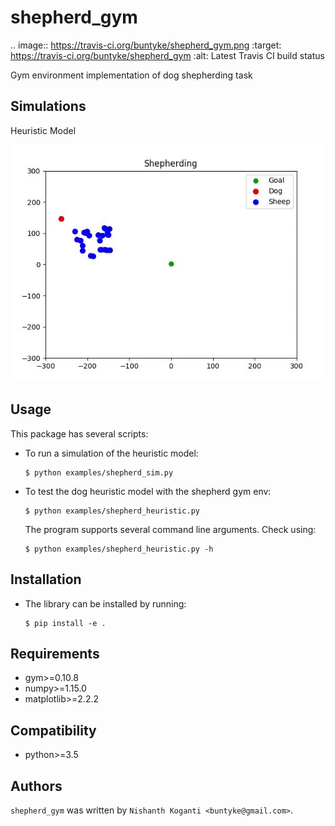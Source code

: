 shepherd_gym
============

.. image:: https://travis-ci.org/buntyke/shepherd_gym.png
   :target: https://travis-ci.org/buntyke/shepherd_gym
   :alt: Latest Travis CI build status

Gym environment implementation of dog shepherding task

Simulations
-----------

Heuristic Model

![](images/heuristic.gif)

Usage
-----

This package has several scripts:

* To run a simulation of the heuristic model:
  ```
  $ python examples/shepherd_sim.py
  ```

* To test the dog heuristic model with the shepherd gym env:
  ```
  $ python examples/shepherd_heuristic.py
  ```

  The program supports several command line arguments. Check using:
  ```
  $ python examples/shepherd_heuristic.py -h
  ```

Installation
------------

* The library can be installed by running:
  ```
  $ pip install -e .
  ```

Requirements
------------
* gym>=0.10.8 
* numpy>=1.15.0
* matplotlib>=2.2.2

Compatibility
-------------

* python>=3.5 

Authors
-------

`shepherd_gym` was written by `Nishanth Koganti <buntyke@gmail.com>`.
